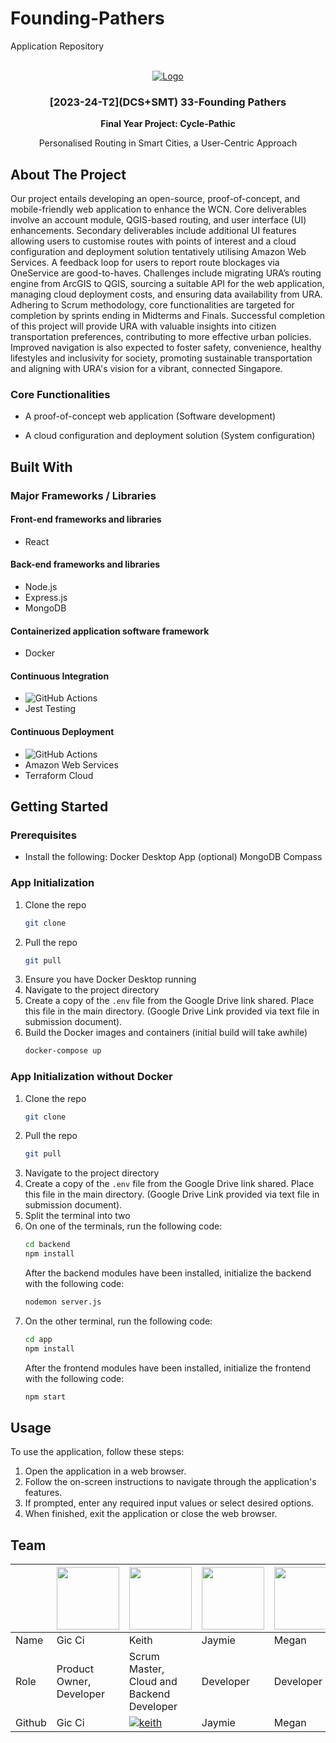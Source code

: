 # Founding-Pathers

Application Repository

<br />
<div align="center">
  <a href="">
    <img src="" alt="Logo">
  </a>

<h3 align="center">[2023-24-T2](DCS+SMT) 33-Founding Pathers</h3>

  <p align="center"><strong>
    Final Year Project: Cycle-Pathic
  </strong></p>
  <p align="center">
    Personalised Routing in Smart Cities, 
a User-Centric Approach
  </p>
</div>

## About The Project

Our project entails developing an open-source, proof-of-concept, and mobile-friendly web application to enhance the WCN. Core deliverables involve an account module, QGIS-based routing, and user interface (UI) enhancements. Secondary deliverables include additional UI features allowing users to customise routes with points of interest and a cloud configuration and deployment solution tentatively utilising Amazon Web Services. A feedback loop for users to report route blockages via OneService are good-to-haves. Challenges include migrating URA’s routing engine from ArcGIS to QGIS, sourcing a suitable API for the web application, managing cloud deployment costs, and ensuring data availability from URA. Adhering to Scrum methodology, core functionalities are targeted for completion by sprints ending in Midterms and Finals. Successful completion of this project will provide URA with valuable insights into citizen transportation preferences, contributing to more effective urban policies. Improved navigation is also expected to foster safety, convenience, healthy lifestyles and inclusivity for society, promoting sustainable transportation and aligning with URA's vision for a vibrant, connected Singapore.

### Core Functionalities

- A proof-of-concept web application (Software development)

- A cloud configuration and deployment solution (System configuration)

## Built With

### Major Frameworks / Libraries

#### Front-end frameworks and libraries

- React

#### Back-end frameworks and libraries

- Node.js
- Express.js
- MongoDB

#### Containerized application software framework
- Docker

#### Continuous Integration

- ![GitHub Actions](https://img.shields.io/badge/GitHub%20Actions-2088FF.svg?style=for-the-badge&logo=GitHub-Actions&logoColor=white)
- Jest Testing

#### Continuous Deployment
- ![GitHub Actions](https://img.shields.io/badge/GitHub%20Actions-2088FF.svg?style=for-the-badge&logo=GitHub-Actions&logoColor=white)
- Amazon Web Services
- Terraform Cloud

## Getting Started

### Prerequisites

- Install the following:
  Docker Desktop App (optional)
  MongoDB Compass

### App Initialization

1. Clone the repo
   ```sh
   git clone 
    ```
2. Pull the repo
    ```sh
    git pull 
    ```
3. Ensure you have Docker Desktop running
4. Navigate to the project directory
5. Create a copy of the `.env` file from the Google Drive link shared. Place this file in the main directory. (Google Drive Link provided via text file in submission document).
6. Build the Docker images and containers (initial build will take awhile)
   ```sh
   docker-compose up 
   ```

### App Initialization without Docker

1. Clone the repo
   ```sh
   git clone 
    ```
2. Pull the repo
    ```sh
    git pull 
    ```
3. Navigate to the project directory
4. Create a copy of the `.env` file from the Google Drive link shared. Place this file in the main directory. (Google Drive Link provided via text file in submission document).
5. Split the terminal into two
6. On one of the terminals, run the following code:
    ```sh
    cd backend
    npm install
    ```
   After the backend modules have been installed, initialize the backend with the following code:
    ```sh
    nodemon server.js
    ```
7. On the other terminal, run the following code:
    ```sh
    cd app
    npm install
    ```
   After the frontend modules have been installed, initialize the frontend with the following code:
    ```sh
    npm start
    ```

## Usage

To use the application, follow these steps:

1. Open the application in a web browser.
2. Follow the on-screen instructions to navigate through the application's features.
3. If prompted, enter any required input values or select desired options.
4. When finished, exit the application or close the web browser.

## Team
|| <img src="https://avatars.githubusercontent.com/u/68149788?v=4" width="100"></img> | <img src="https://avatars.githubusercontent.com/u/111420736?v=4" width="100"></img> | <img src="https://avatars.githubusercontent.com/u/111410622?v=4" width="100"></img> | <img src="https://avatars.githubusercontent.com/u/144538254?v=4" width="100"></img> | <img src="https://avatars.githubusercontent.com/u/65487985?v=4" width="100"></img> | <img src="https://avatars.githubusercontent.com/u/140048767?v=4" width="100"></img> |
| ----------- | ----------- | ----------- | ----------- | ----------- | ----------- | ----------- | 
| Name | Gic Ci | Keith | Jaymie | Megan | Kyla | Jeremy | 
| Role | Product Owner, Developer | Scrum Master, Cloud and Backend Developer | Developer | Developer | Full-Stack Developer | Backend and Database Developer |
| Github | Gic Ci | [![keith](https://img.shields.io/badge/GitHub-181717.svg?style=for-the-badge&logo=GitHub&logoColor=white)](https://github.com/KeithLaww) | Jaymie | Megan | Kyla  | [![jeremy](https://img.shields.io/badge/GitHub-181717.svg?style=for-the-badge&logo=GitHub&logoColor=white)](https://github.com/jeremygmc) |

